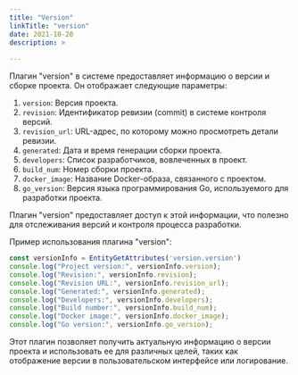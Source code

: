 ```yaml
---
title: "Version"
linkTitle: "version"
date: 2021-10-20
description: >
  
---
```


Плагин "version" в системе предоставляет информацию о версии и сборке проекта. Он отображает следующие параметры:

1. `version`: Версия проекта.
2. `revision`: Идентификатор ревизии (commit) в системе контроля версий.
3. `revision_url`: URL-адрес, по которому можно просмотреть детали ревизии.
4. `generated`: Дата и время генерации сборки проекта.
5. `developers`: Список разработчиков, вовлеченных в проект.
6. `build_num`: Номер сборки проекта.
7. `docker_image`: Название Docker-образа, связанного с проектом.
8. `go_version`: Версия языка программирования Go, используемого для разработки проекта.

Плагин "version" предоставляет доступ к этой информации, что полезно для отслеживания версий и контроля процесса
разработки.

Пример использования плагина "version":

```javascript
const versionInfo = EntityGetAttributes('version.version')
console.log("Project version:", versionInfo.version);
console.log("Revision:", versionInfo.revision);
console.log("Revision URL:", versionInfo.revision_url);
console.log("Generated:", versionInfo.generated);
console.log("Developers:", versionInfo.developers);
console.log("Build number:", versionInfo.build_num);
console.log("Docker image:", versionInfo.docker_image);
console.log("Go version:", versionInfo.go_version);
```

Этот плагин позволяет получить актуальную информацию о версии проекта и использовать ее для различных целей, таких как
отображение версии в пользовательском интерфейсе или логирование.
